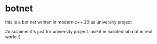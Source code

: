 # botnet
this is a bot net written in modern c++ 20 as university project

#disclaimer
it's just for university project.
use it in isolated lab not in real world :)
